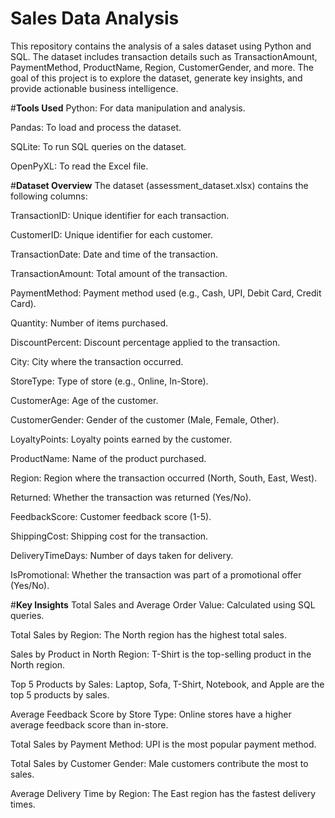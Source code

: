 # **Sales Data Analysis**
This repository contains the analysis of a sales dataset using Python and SQL. The dataset includes transaction details such as TransactionAmount, PaymentMethod, ProductName, Region, CustomerGender, and more. The goal of this project is to explore the dataset, generate key insights, and provide actionable business intelligence.

#**Tools Used**
Python: For data manipulation and analysis.

Pandas: To load and process the dataset.

SQLite: To run SQL queries on the dataset.

OpenPyXL: To read the Excel file.

#**Dataset Overview**
The dataset (assessment_dataset.xlsx) contains the following columns:

TransactionID: Unique identifier for each transaction.

CustomerID: Unique identifier for each customer.

TransactionDate: Date and time of the transaction.

TransactionAmount: Total amount of the transaction.

PaymentMethod: Payment method used (e.g., Cash, UPI, Debit Card, Credit Card).

Quantity: Number of items purchased.

DiscountPercent: Discount percentage applied to the transaction.

City: City where the transaction occurred.

StoreType: Type of store (e.g., Online, In-Store).

CustomerAge: Age of the customer.

CustomerGender: Gender of the customer (Male, Female, Other).

LoyaltyPoints: Loyalty points earned by the customer.

ProductName: Name of the product purchased.

Region: Region where the transaction occurred (North, South, East, West).

Returned: Whether the transaction was returned (Yes/No).

FeedbackScore: Customer feedback score (1-5).

ShippingCost: Shipping cost for the transaction.

DeliveryTimeDays: Number of days taken for delivery.

IsPromotional: Whether the transaction was part of a promotional offer (Yes/No).

#**Key Insights**
Total Sales and Average Order Value: Calculated using SQL queries.

Total Sales by Region: The North region has the highest total sales.

Sales by Product in North Region: T-Shirt is the top-selling product in the North region.

Top 5 Products by Sales: Laptop, Sofa, T-Shirt, Notebook, and Apple are the top 5 products by sales.

Average Feedback Score by Store Type: Online stores have a higher average feedback score than in-store.

Total Sales by Payment Method: UPI is the most popular payment method.

Total Sales by Customer Gender: Male customers contribute the most to sales.

Average Delivery Time by Region: The East region has the fastest delivery times.
